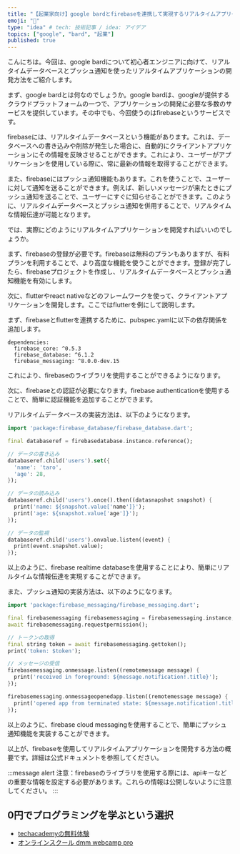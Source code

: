 ```yaml
---
title: "【起業家向け】google bardとfirebaseを連携して実現するリアルタイムアプリケーションの開発"
emoji: "🐶"
type: "idea" # tech: 技術記事 / idea: アイデア
topics: ["google", "bard", "起業"]
published: true
---
```


こんにちは。今回は、google bardについて初心者エンジニアに向けて、リアルタイムデータベースとプッシュ通知を使ったリアルタイムアプリケーションの開発方法をご紹介します。

まず、google bardとは何なのでしょうか。google bardは、googleが提供するクラウドプラットフォームの一つで、アプリケーションの開発に必要な多数のサービスを提供しています。その中でも、今回使うのはfirebaseというサービスです。

firebaseには、リアルタイムデータベースという機能があります。これは、データベースへの書き込みや削除が発生した場合に、自動的にクライアントアプリケーションにその情報を反映させることができます。これにより、ユーザーがアプリケーションを使用している際に、常に最新の情報を取得することができます。

また、firebaseにはプッシュ通知機能もあります。これを使うことで、ユーザーに対して通知を送ることができます。例えば、新しいメッセージが来たときにプッシュ通知を送ることで、ユーザーにすぐに知らせることができます。このように、リアルタイムデータベースとプッシュ通知を併用することで、リアルタイムな情報伝達が可能となります。

では、実際にどのようにリアルタイムアプリケーションを開発すればいいのでしょうか。

まず、firebaseの登録が必要です。firebaseは無料のプランもありますが、有料プランを利用することで、より高度な機能を使うことができます。登録が完了したら、firebaseプロジェクトを作成し、リアルタイムデータベースとプッシュ通知機能を有効にします。

次に、flutterやreact nativeなどのフレームワークを使って、クライアントアプリケーションを開発します。ここではflutterを例にして説明します。

まず、firebaseとflutterを連携するために、pubspec.yamlに以下の依存関係を追加します。

```
dependencies:
  firebase_core: ^0.5.3
  firebase_database: ^6.1.2
  firebase_messaging: ^8.0.0-dev.15
```

これにより、firebaseのライブラリを使用することができるようになります。

次に、firebaseとの認証が必要になります。firebase authenticationを使用することで、簡単に認証機能を追加することができます。

リアルタイムデータベースの実装方法は、以下のようになります。

```dart
import 'package:firebase_database/firebase_database.dart';

final databaseref = firebasedatabase.instance.reference();

// データの書き込み
databaseref.child('users').set({
  'name': 'taro',
  'age': 28,
});

// データの読み込み
databaseref.child('users').once().then((datasnapshot snapshot) {
  print('name: ${snapshot.value['name']}');
  print('age: ${snapshot.value['age']}');
});

// データの監視
databaseref.child('users').onvalue.listen((event) {
  print(event.snapshot.value);
});
```

以上のように、firebase realtime databaseを使用することにより、簡単にリアルタイムな情報伝達を実現することができます。

また、プッシュ通知の実装方法は、以下のようになります。

```dart
import 'package:firebase_messaging/firebase_messaging.dart';

final firebasemessaging firebasemessaging = firebasemessaging.instance;
await firebasemessaging.requestpermission();

// トークンの取得
final string token = await firebasemessaging.gettoken();
print('token: $token');

// メッセージの受信
firebasemessaging.onmessage.listen((remotemessage message) {
  print('received in foreground: ${message.notification!.title}');
});

firebasemessaging.onmessageopenedapp.listen((remotemessage message) {
  print('opened app from terminated state: ${message.notification!.title}');
});
```

以上のように、firebase cloud messagingを使用することで、簡単にプッシュ通知機能を実装することができます。

以上が、firebaseを使用してリアルタイムアプリケーションを開発する方法の概要です。詳細は公式ドキュメントを参照してください。

:::message alert
注意：firebaseのライブラリを使用する際には、apiキーなどの重要な情報を設定する必要があります。これらの情報は公開しないように注意してください。
:::

## 0円でプログラミングを学ぶという選択
- [techacademyの無料体験](//af.moshimo.com/af/c/click?a_id=2612475&amp;p_id=1555&amp;pc_id=2816&amp;pl_id=22706&amp;url=https%3a%2f%2ftechacademy.jp%2fhtmlcss-trial%3futm_source%3dmoshimo%26utm_medium%3daffiliate%26utm_campaign%3dtextad)
- [オンラインスクール dmm webcamp pro](//af.moshimo.com/af/c/click?a_id=2612482&amp;p_id=1363&amp;pc_id=2297&amp;pl_id=39999&amp;guid=on)

